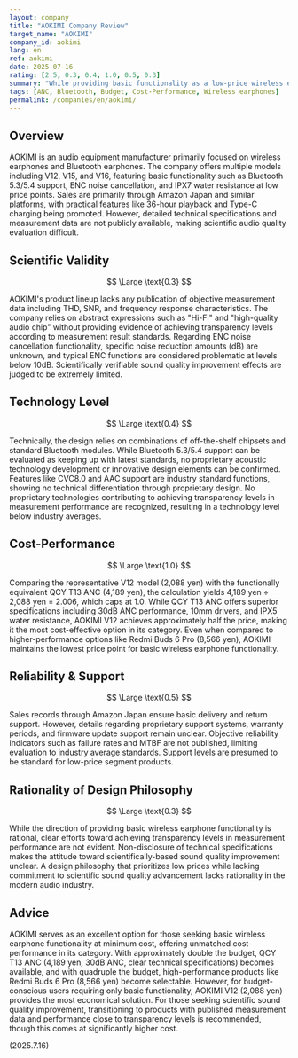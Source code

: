 ```yaml
---
layout: company
title: "AOKIMI Company Review"
target_name: "AOKIMI"
company_id: aokimi
lang: en
ref: aokimi
date: 2025-07-16
rating: [2.5, 0.3, 0.4, 1.0, 0.5, 0.3]
summary: "While providing basic functionality as a low-price wireless earphone manufacturer, measurement performance and technology level fall significantly below industry averages"
tags: [ANC, Bluetooth, Budget, Cost-Performance, Wireless earphones]
permalink: /companies/en/aokimi/
---
```

## Overview

AOKIMI is an audio equipment manufacturer primarily focused on wireless earphones and Bluetooth earphones. The company offers multiple models including V12, V15, and V16, featuring basic functionality such as Bluetooth 5.3/5.4 support, ENC noise cancellation, and IPX7 water resistance at low price points. Sales are primarily through Amazon Japan and similar platforms, with practical features like 36-hour playback and Type-C charging being promoted. However, detailed technical specifications and measurement data are not publicly available, making scientific audio quality evaluation difficult.

## Scientific Validity

$$ \Large \text{0.3} $$

AOKIMI's product lineup lacks any publication of objective measurement data including THD, SNR, and frequency response characteristics. The company relies on abstract expressions such as "Hi-Fi" and "high-quality audio chip" without providing evidence of achieving transparency levels according to measurement result standards. Regarding ENC noise cancellation functionality, specific noise reduction amounts (dB) are unknown, and typical ENC functions are considered problematic at levels below 10dB. Scientifically verifiable sound quality improvement effects are judged to be extremely limited.

## Technology Level

$$ \Large \text{0.4} $$

Technically, the design relies on combinations of off-the-shelf chipsets and standard Bluetooth modules. While Bluetooth 5.3/5.4 support can be evaluated as keeping up with latest standards, no proprietary acoustic technology development or innovative design elements can be confirmed. Features like CVC8.0 and AAC support are industry standard functions, showing no technical differentiation through proprietary design. No proprietary technologies contributing to achieving transparency levels in measurement performance are recognized, resulting in a technology level below industry averages.

## Cost-Performance

$$ \Large \text{1.0} $$

Comparing the representative V12 model (2,088 yen) with the functionally equivalent QCY T13 ANC (4,189 yen), the calculation yields 4,189 yen ÷ 2,088 yen = 2.006, which caps at 1.0. While QCY T13 ANC offers superior specifications including 30dB ANC performance, 10mm drivers, and IPX5 water resistance, AOKIMI V12 achieves approximately half the price, making it the most cost-effective option in its category. Even when compared to higher-performance options like Redmi Buds 6 Pro (8,566 yen), AOKIMI maintains the lowest price point for basic wireless earphone functionality.

## Reliability & Support

$$ \Large \text{0.5} $$

Sales records through Amazon Japan ensure basic delivery and return support. However, details regarding proprietary support systems, warranty periods, and firmware update support remain unclear. Objective reliability indicators such as failure rates and MTBF are not published, limiting evaluation to industry average standards. Support levels are presumed to be standard for low-price segment products.

## Rationality of Design Philosophy

$$ \Large \text{0.3} $$

While the direction of providing basic wireless earphone functionality is rational, clear efforts toward achieving transparency levels in measurement performance are not evident. Non-disclosure of technical specifications makes the attitude toward scientifically-based sound quality improvement unclear. A design philosophy that prioritizes low prices while lacking commitment to scientific sound quality advancement lacks rationality in the modern audio industry.

## Advice

AOKIMI serves as an excellent option for those seeking basic wireless earphone functionality at minimum cost, offering unmatched cost-performance in its category. With approximately double the budget, QCY T13 ANC (4,189 yen, 30dB ANC, clear technical specifications) becomes available, and with quadruple the budget, high-performance products like Redmi Buds 6 Pro (8,566 yen) become selectable. However, for budget-conscious users requiring only basic functionality, AOKIMI V12 (2,088 yen) provides the most economical solution. For those seeking scientific sound quality improvement, transitioning to products with published measurement data and performance close to transparency levels is recommended, though this comes at significantly higher cost.

(2025.7.16)